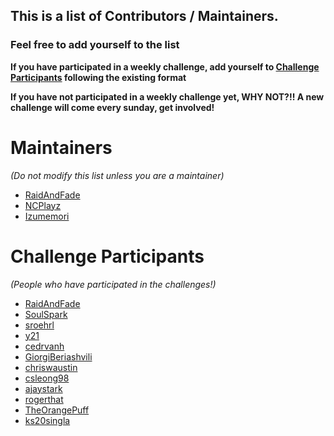## This is a list of Contributors / Maintainers.

### Feel free to add yourself to the list

**If you have participated in a weekly challenge, add yourself to [Challenge Participants](#challenge) following the existing format**

**If you have not participated in a weekly challenge yet, WHY NOT?!! A new challenge will come every sunday, get involved!** 

# Maintainers

_(Do not modify this list unless you are a maintainer)_

- [RaidAndFade](https://github.com/raidandfade)
- [NCPlayz](https://github.com/NCPlayz)
- [Izumemori](https://github.com/Izumemori)

# Challenge Participants

_(People who have participated in the challenges!)_

- [RaidAndFade](https://github.com/raidandfade)
- [SoulSpark](https://github.com/soulspark666)
- [sroehrl](https://github.com/sroehrl)
- [y21](https://github.com/y21)
- [cedrvanh](https://github.com/cedrvanh)
- [GiorgiBeriashvili](https://github.com/GiorgiBeriashvili)
- [chriswaustin](https://github.com/chriswaustin)
- [csleong98](https://github.com/csleong98)
- [ajaystark](https://github.com/ajaystark)
- [rogerthat](https://github.com/rogerthat39)
- [TheOrangePuff](https://github.com/TheOrangePuff)
- [ks20singla](https://github.com/ks20singla)
